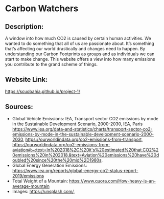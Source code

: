# Carbon Watchers

## Description:
A window into how much CO2 is caused by certain human activities.
We wanted to do something that all of us are passionate about. It’s something that’s affecting our world drastically and changes need to happen. By understanding our Carbon Footprints as groups and as individuals we can start to make change.
This website offers a view into how many emissions you contribute to the grand scheme of things. 

## Website Link:
https://scuobahia.github.io/project-1/

## Sources:

* Global Vehicle Emissions: IEA, Transport sector CO2 emissions by mode in the Sustainable Development Scenario, 2000-2030, IEA, Paris https://www.iea.org/data-and-statistics/charts/transport-sector-co2-emissions-by-mode-in-the-sustainable-development-scenario-2000-2030, https://ourworldindata.org/co2-emissions-from-transport, https://ourworldindata.org/co2-emissions-from-aviation#:~:text=In%202018%2C%20it's%20estimated%20that,CO2%20emissions%20in%202018.&text=Aviation%20emissions%20have%20doubled%20since%20the%20mid%2D1980s.
* Global Energy Generation Emissions: https://www.iea.org/reports/global-energy-co2-status-report-2019/emissions
* Total Weight of a Mountain: https://www.quora.com/How-heavy-is-an-average-mountain
* Images: https://unsplash.com/, 
